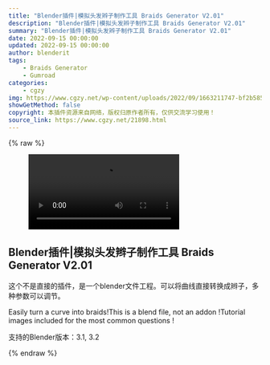 ```yaml
---
title: "Blender插件|模拟头发辫子制作工具 Braids Generator V2.01"
description: "Blender插件|模拟头发辫子制作工具 Braids Generator V2.01"
summary: "Blender插件|模拟头发辫子制作工具 Braids Generator V2.01"
date: 2022-09-15 00:00:00
updated: 2022-09-15 00:00:00
author: blenderit
tags: 
    - Braids Generator
    - Gumroad
categories:
    - cgzy
img: https://www.cgzy.net/wp-content/uploads/2022/09/1663211747-bf2b585aaeb7a04.jpg
showGetMethod: false
copyright: 本插件资源来自网络，版权归原作者所有，仅供交流学习使用！
source_link: https://www.cgzy.net/21898.html
---
```


{% raw %}
<figure class="wp-block-video aligncenter"><video controls src="https://cloud.video.taobao.com/play/u/717183932/p/1/e/6/t/1/376384472791.mp4"></video></figure><div class="wp-block-pandastudio-title"><div class="title_style_01"><h2 id="h2-0">Blender插件|模拟头发辫子制作工具 Braids Generator V2.01</h2></div></div><p>这个不是直接的插件，是一个blender文件工程。可以将曲线直接转换成辫子，多种参数可以调节。</p><p>Easily turn a curve into braids!This is a blend file, not an addon !Tutorial images included for the most common questions !</p><div class="wp-block-pandastudio-tips"><div class="tip success "><p>支持的Blender版本：3.1, 3.2</p>
</div></div>
<div style="display: none">cgzy</div>
{% endraw %}